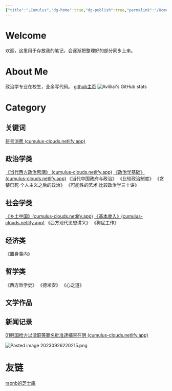 ```yaml
---
{"title":"☁Cumulus","dg-home":true,"dg-publish":true,"permalink":"/Home/","tags":["gardenEntry"],"dgPassFrontmatter":true}
---
```


# Welcome
欢迎，这里用于存放我的笔记，会逐渐把整理好的部分同步上来。

# About Me
政治学专业在校生，业余写代码。
[github主页](https://github.com/avilliai)
![Avilliai's GitHub stats](https://github-readme-stats.vercel.app/api?username=avilliai&show_icons=true&theme=tokyonight)
# Category
## 关键词
[符号消费 (cumulus-clouds.netlify.app)](https://cumulus-clouds.netlify.app/%E7%A2%8E%E7%89%87/%E6%A6%82%E5%BF%B5%E6%8E%A2%E8%AE%A8/%E7%AC%A6%E5%8F%B7%E6%B6%88%E8%B4%B9/)
## 政治学类
[《当代西方政治思潮》 (cumulus-clouds.netlify.app)](https://cumulus-clouds.netlify.app/%E6%94%BF%E6%B2%BB/%E5%BD%93%E4%BB%A3%E8%A5%BF%E6%96%B9%E6%94%BF%E6%B2%BB%E6%80%9D%E6%BD%AE/00%E5%BC%95%E8%A8%80/)
[《政治学基础》 (cumulus-clouds.netlify.app)](https://cumulus-clouds.netlify.app/%E6%94%BF%E6%B2%BB/%E6%94%BF%E6%B2%BB%E5%AD%A6%E5%9F%BA%E7%A1%80/1.1%E6%94%BF%E6%B2%BB%E7%9A%84%E5%90%AB%E4%B9%89/)
《当代中国政府与政治》
《比较政治制度》
《贪婪已死·个人主义之后的政治》
《可能性的艺术·比较政治学三十讲》
## 社会学类
[《乡土中国》(cumulus-clouds.netlify.app)](https://cumulus-clouds.netlify.app/%E7%A4%BE%E4%BC%9A/%E7%AC%94%E8%AE%B0/%E4%B9%A1%E5%9C%9F%E4%B8%AD%E5%9B%BD/01%E4%B9%A1%E5%9C%9F%E6%9C%AC%E8%89%B2/)
[《基本收入》(cumulus-clouds.netlify.app)](https://cumulus-clouds.netlify.app/%E7%A4%BE%E4%BC%9A/%E5%9F%BA%E6%9C%AC%E6%94%B6%E5%85%A5/menu/)
《西方现代思想讲义》
《狗屁工作》
## 经济类
《置身事内》
## 哲学类
《西方哲学史》
《德米安》
《心之道》
## 文学作品


## 新闻记录
[01韩国检方以渎职等罪名批准逮捕李在明 (cumulus-clouds.netlify.app)](https://cumulus-clouds.netlify.app/%E7%A2%8E%E7%89%87/%E6%96%B0%E9%97%BB%E7%A2%8E%E7%89%87/01%E9%9F%A9%E5%9B%BD%E6%A3%80%E6%96%B9%E4%BB%A5%E6%B8%8E%E8%81%8C%E7%AD%89%E7%BD%AA%E5%90%8D%E6%89%B9%E5%87%86%E9%80%AE%E6%8D%95%E6%9D%8E%E5%9C%A8%E6%98%8E/)

![Pasted image 20230926220215.png](/img/user/Pasted%20image%2020230926220215.png)
# 友链
[raonb的芝士库](https://raonb.netlify.app/)

